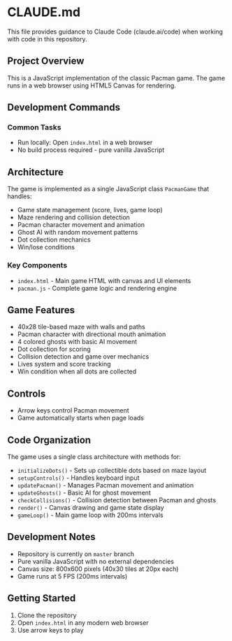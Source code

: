 # CLAUDE.md

This file provides guidance to Claude Code (claude.ai/code) when working with code in this repository.

## Project Overview

This is a JavaScript implementation of the classic Pacman game. The game runs in a web browser using HTML5 Canvas for rendering.

## Development Commands

### Common Tasks
- Run locally: Open `index.html` in a web browser
- No build process required - pure vanilla JavaScript

## Architecture

The game is implemented as a single JavaScript class `PacmanGame` that handles:
- Game state management (score, lives, game loop)
- Maze rendering and collision detection
- Pacman character movement and animation
- Ghost AI with random movement patterns
- Dot collection mechanics
- Win/lose conditions

### Key Components
- `index.html` - Main game HTML with canvas and UI elements
- `pacman.js` - Complete game logic and rendering engine

## Game Features

- 40x28 tile-based maze with walls and paths
- Pacman character with directional mouth animation
- 4 colored ghosts with basic AI movement
- Dot collection for scoring
- Collision detection and game over mechanics
- Lives system and score tracking
- Win condition when all dots are collected

## Controls

- Arrow keys control Pacman movement
- Game automatically starts when page loads

## Code Organization

The game uses a single class architecture with methods for:
- `initializeDots()` - Sets up collectible dots based on maze layout
- `setupControls()` - Handles keyboard input
- `updatePacman()` - Manages Pacman movement and animation
- `updateGhosts()` - Basic AI for ghost movement
- `checkCollisions()` - Collision detection between Pacman and ghosts
- `render()` - Canvas drawing and game state display
- `gameLoop()` - Main game loop with 200ms intervals

## Development Notes

- Repository is currently on `master` branch
- Pure vanilla JavaScript with no external dependencies
- Canvas size: 800x600 pixels (40x30 tiles at 20px each)
- Game runs at 5 FPS (200ms intervals)

## Getting Started

1. Clone the repository
2. Open `index.html` in any modern web browser
3. Use arrow keys to play